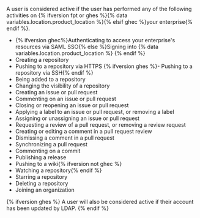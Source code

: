 A user is considered active if the user has performed any of the following activities on {% ifversion fpt or ghes %}{% data variables.location.product_location %}{% elsif ghec %}your enterprise{% endif %}.

- {% ifversion ghec%}Authenticating to access your enterprise's resources via SAML SSO{% else %}Signing into {% data variables.location.product_location %} {% endif %}
- Creating a repository
- Pushing to a repository via HTTPS
{% ifversion ghes %}- Pushing to a repository via SSH{% endif %}
- Being added to a repository
- Changing the visibility of a repository
- Creating an issue or pull request
- Commenting on an issue or pull request
- Closing or reopening an issue or pull request
- Applying a label to an issue or pull request, or removing a label
- Assigning or unassigning an issue or pull request
- Requesting a review of a pull request, or removing a review request
- Creating or editing a comment in a pull request review
- Dismissing a comment in a pull request
- Synchronizing a pull request
- Commenting on a commit
- Publishing a release
- Pushing to a wiki{% ifversion not ghec %}
- Watching a repository{% endif %}
- Starring a repository
- Deleting a repository
- Joining an organization

{% ifversion ghes %}
A user will also be considered active if their account has been updated by LDAP.
{% endif %}
